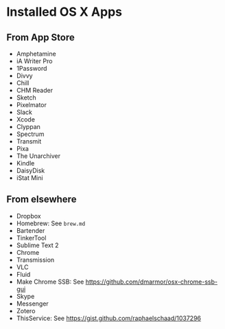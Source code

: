 # Installed OS X Apps

## From App Store
- Amphetamine
- iA Writer Pro
- 1Password
- Divvy
- Chill
- CHM Reader
- Sketch
- Pixelmator
- Slack
- Xcode
- Clyppan
- Spectrum
- Transmit
- Pixa
- The Unarchiver
- Kindle
- DaisyDisk
- iStat Mini

## From elsewhere
- Dropbox
- Homebrew: See `brew.md`
- Bartender
- TinkerTool
- Sublime Text 2
- Chrome
- Transmission
- VLC
- Fluid
- Make Chrome SSB: See https://github.com/dmarmor/osx-chrome-ssb-gui
- Skype
- Messenger
- Zotero
- ThisService: See https://gist.github.com/raphaelschaad/1037296
